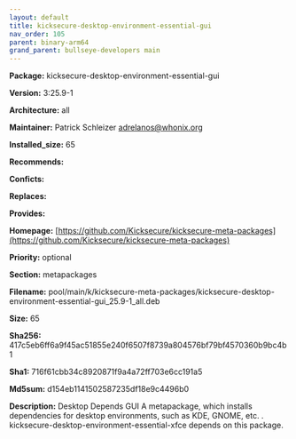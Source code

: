 ```yaml
---
layout: default
title: kicksecure-desktop-environment-essential-gui
nav_order: 105
parent: binary-arm64
grand_parent: bullseye-developers main
---
```


**Package:** kicksecure-desktop-environment-essential-gui

**Version:** 3:25.9-1

**Architecture:**  all

**Maintainer:**  Patrick Schleizer <adrelanos@whonix.org>

**Installed_size:**  65

**Recommends:**  

**Conficts:**  

**Replaces:**  

**Provides:**  

**Homepage:**  [https://github.com/Kicksecure/kicksecure-meta-packages](https://github.com/Kicksecure/kicksecure-meta-packages)

**Priority:**  optional

**Section:** metapackages

**Filename:**  pool/main/k/kicksecure-meta-packages/kicksecure-desktop-environment-essential-gui_25.9-1_all.deb

**Size:**  65

**Sha256:**  417c5eb6ff6a9f45ac51855e240f6507f8739a804576bf79bf4570360b9bc4b1

**Sha1:**  716f61cbb34c8920871f9a4a72ff703e6cc191a5

**Md5sum:**  d154eb1141502587235df18e9c4496b0

**Description:** Desktop Depends GUI
 A metapackage, which installs dependencies for desktop environments,
 such as KDE, GNOME, etc.
 .
 kicksecure-desktop-environment-essential-xfce depends on this package.


